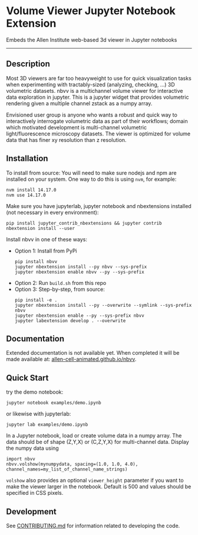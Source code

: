 # Volume Viewer Jupyter Notebook Extension

Embeds the Allen Institute web-based 3d viewer in Jupyter notebooks

---

## Description

Most 3D viewers are far too heavyweight to use for quick visualization tasks when experimenting with tractably-sized (analyzing, checking, ...) 3D volumetric datasets. nbvv is a multichannel volume viewer for interactive data exploration in jupyter. This is a jupyter widget that provides volumetric rendering given a multiple channel zstack as a numpy array.

Envisioned user group is anyone who wants a robust and quick way to interactively interrogate volumetric data as part of their workflows; domain which motivated development is multi-channel volumetric light/fluorescence microscopy datasets. The viewer is optimized for volume data that has finer xy resolution than z resolution.

## Installation

To install from source:
You will need to make sure nodejs and npm are installed on your system.
One way to do this is using `nvm`, for example:

```
nvm install 14.17.0
nvm use 14.17.0
```

Make sure you have jupyterlab, jupyter notebook and nbextensions installed (not necessary in every environment):

```
pip install jupyter_contrib_nbextensions && jupyter contrib nbextension install --user
```

Install nbvv in one of these ways:

- Option 1: Install from PyPi
  ```
  pip install nbvv
  jupyter nbextension install --py nbvv --sys-prefix
  jupyter nbextension enable nbvv --py --sys-prefix
  ```
- Option 2: Run `build.sh` from this repo
- Option 3: Step-by-step, from source:
  ```
  pip install -e .
  jupyter nbextension install --py --overwrite --symlink --sys-prefix nbvv
  jupyter nbextension enable --py --sys-prefix nbvv
  jupyter labextension develop . --overwrite
  ```

## Documentation

Extended documentation is not available yet. When completed it will be made available at: [allen-cell-animated.github.io/nbvv](https://allen-cell-animated.github.io/nbvv/index.html).

## Quick Start

try the demo notebook:

```
jupyter notebook examples/demo.ipynb
```

or likewise with jupyterlab:

```
jupyter lab examples/demo.ipynb
```

In a Jupyter notebook, load or create volume data in a numpy array.
The data should be of shape (Z,Y,X) or (C,Z,Y,X) for multi-channel data.
Display the numpy data using

```
import nbvv
nbvv.volshow(mynumpydata, spacing=(1.0, 1.0, 4.0), channel_names=my_list_of_channel_name_strings)
```

`volshow` also provides an optional `viewer_height` parameter if you want to make the viewer larger in the notebook. Default is 500 and values should be specified in CSS pixels.

## Development

See [CONTRIBUTING.md](CONTRIBUTING.md) for information related to developing the code.
